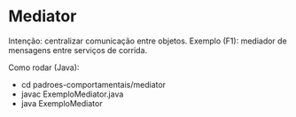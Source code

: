 # Mediator

Intenção: centralizar comunicação entre objetos.
Exemplo (F1): mediador de mensagens entre serviços de corrida.

Como rodar (Java):
- cd padroes-comportamentais/mediator
- javac ExemploMediator.java
- java ExemploMediator
